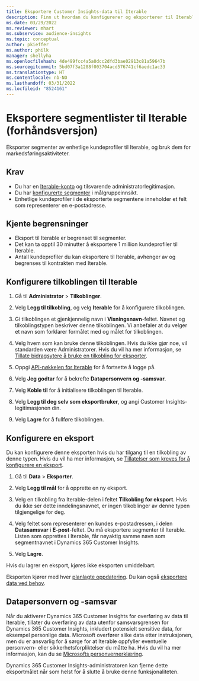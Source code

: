 ```yaml
---
title: Eksportere Customer Insights-data til Iterable
description: Finn ut hvordan du konfigurerer og eksporterer til Iterable.
ms.date: 03/29/2022
ms.reviewer: mhart
ms.subservice: audience-insights
ms.topic: conceptual
author: pkieffer
ms.author: philk
manager: shellyha
ms.openlocfilehash: 4de499fcc4a5a0dcc2dfd3bae02913c81a59647b
ms.sourcegitcommit: 5bd07f3a1288f003704acd576741cf6aedc1ac33
ms.translationtype: HT
ms.contentlocale: nb-NO
ms.lasthandoff: 03/31/2022
ms.locfileid: "8524161"
---
```

# <a name="export-segment-lists-to-iterable-preview"></a>Eksportere segmentlister til Iterable (forhåndsversjon)

Eksporter segmenter av enhetlige kundeprofiler til Iterable, og bruk dem for markedsføringsaktiviteter.

## <a name="prerequisites"></a>Krav

-   Du har en [Iterable-konto](https://iterable.com/) og tilsvarende administratorlegitimasjon.
-   Du har [konfigurerte segmenter](segments.md) i målgruppeinnsikt.
-   Enhetlige kundeprofiler i de eksporterte segmentene inneholder et felt som representerer en e-postadresse.

## <a name="known-limitations"></a>Kjente begrensninger

- Eksport til Iterable er begrenset til segmenter.
- Det kan ta opptil 30 minutter å eksportere 1 million kundeprofiler til Iterable. 
- Antall kundeprofiler du kan eksportere til Iterable, avhenger av og begrenses til kontrakten med Iterable.

## <a name="set-up-connection-to-iterable"></a>Konfigurere tilkoblingen til Iterable

1. Gå til **Administrator** > **Tilkoblinger**.

1. Velg **Legg til tilkobling**, og velg **Iterable** for å konfigurere tilkoblingen.

1. Gi tilkoblingen et gjenkjennelig navn i **Visningsnavn**-feltet. Navnet og tilkoblingstypen beskriver denne tilkoblingen. Vi anbefaler at du velger et navn som forklarer formålet med og målet for tilkoblingen.

1. Velg hvem som kan bruke denne tilkoblingen. Hvis du ikke gjør noe, vil standarden være Administratorer. Hvis du vil ha mer informasjon, se [Tillate bidragsytere å bruke en tilkobling for eksporter](connections.md#allow-contributors-to-use-a-connection-for-exports).

1. Oppgi [API-nøkkelen for Iterable](https://support.iterable.com/hc/en-us/articles/360043464871) for å fortsette å logge på. 

1. Velg **Jeg godtar** for å bekrefte **Datapersonvern og -samsvar**.

1. Velg **Koble til** for å initialisere tilkoblingen til Iterable.

1. Velg **Legg til deg selv som eksportbruker**, og angi Customer Insights-legitimasjonen din.

1. Velg **Lagre** for å fullføre tilkoblingen.

## <a name="configure-an-export"></a>Konfigurere en eksport

Du kan konfigurere denne eksporten hvis du har tilgang til en tilkobling av denne typen. Hvis du vil ha mer informasjon, se [Tillatelser som kreves for å konfigurere en eksport](export-destinations.md#set-up-a-new-export).

1. Gå til **Data** > **Eksporter**.

1. Velg **Legg til mål** for å opprette en ny eksport.

1. Velg en tilkobling fra Iterable-delen i feltet **Tilkobling for eksport**. Hvis du ikke ser dette inndelingsnavnet, er ingen tilkoblinger av denne typen tilgjengelige for deg.

3. Velg feltet som representerer en kundes e-postadressen, i delen **Datasamsvar** i **E-post**-feltet. Du må eksportere segmenter til Iterable. Listen som opprettes i Iterable, får nøyaktig samme navn som segmentnavnet i Dynamics 365 Customer Insights.

1. Velg **Lagre**.

Hvis du lagrer en eksport, kjøres ikke eksporten umiddelbart.

Eksporten kjører med hver [planlagte oppdatering](system.md#schedule-tab). Du kan også [eksportere data ved behov](export-destinations.md#run-exports-on-demand). 


## <a name="data-privacy-and-compliance"></a>Datapersonvern og -samsvar

Når du aktiverer Dynamics 365 Customer Insights for overføring av data til Iterable, tillater du overføring av data utenfor samsvarsgrensen for Dynamics 365 Customer Insights, inkludert potensielt sensitive data, for eksempel personlige data. Microsoft overfører slike data etter instruksjonen, men du er ansvarlig for å sørge for at Iterable oppfyller eventuelle personvern- eller sikkerhetsforpliktelser du måtte ha. Hvis du vil ha mer informasjon, kan du se [Microsofts personvernerklæring](https://go.microsoft.com/fwlink/?linkid=396732).

Dynamics 365 Customer Insights-administratoren kan fjerne dette eksportmålet når som helst for å slutte å bruke denne funksjonaliteten.
